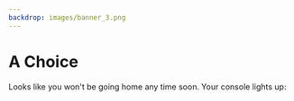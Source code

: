 ```yaml
---
backdrop: images/banner_3.png
---
```


# A Choice

Looks like you won't be going home any time soon. Your console lights up:

<Page url="/rocket/tr/soho" instructions="" action="Press the red button" condition="none" />

<Page url="/rocket/tr/rosetta" instructions="" action="Flip the blue switch" condition="none" />

<Page url="/rocket/tr/magnet" instructions="" action="Pull the handle" condition="none" />

<Page url="/rocket/tr/cluster" instructions="" action="Twist the gold knob" condition="none" />



